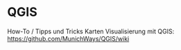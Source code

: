 # QGIS
How-To / Tipps und Tricks Karten Visualisierung mit  QGIS: https://github.com/MunichWays/QGIS/wiki

